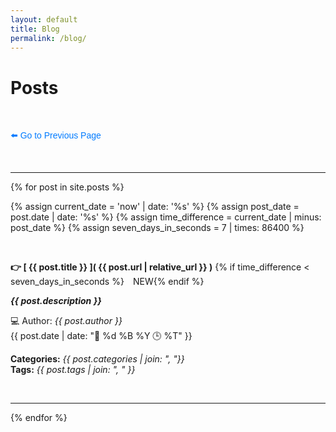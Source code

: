 ```yaml
---
layout: default
title: Blog
permalink: /blog/
---
```


<h1>Posts</h1>

<br>

<p><a href="javascript:void(0);" onclick="history.back();" style="text-decoration: none; color: #007BFF; font-family: Arial, sans-serif;">
    ⬅️ Go to Previous Page
</a></p>

<br>

<hr>

{% for post in site.posts %}

  {% assign current_date = 'now' | date: '%s' %}
  {% assign post_date = post.date | date: '%s' %}
  {% assign time_difference = current_date | minus: post_date %}
  {% assign seven_days_in_seconds = 7 | times: 86400 %}
  
  <br>

   **👉 [ {{ post.title }} ]( {{ post.url | relative_url }} )** {% if time_difference < seven_days_in_seconds %}&emsp;<a class="ui black tag label">NEW</a>{% endif %} 
  
  
  ***{{ post.description }}***
  
  
  💻 Author: *{{ post.author }}*
  <br>
  {{ post.date | date: "📅 %d %B %Y 🕒 %T" }}
  
  **Categories:** *{{ post.categories | join: ", "}}*
  <br>
  **Tags:** *{{ post.tags | join: ", " }}*
  
  <br>
  <hr>

{% endfor %}
